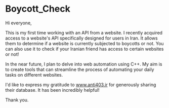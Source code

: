 # Boycott_Check

Hi everyone,

This is my first time working with an API from a website. I recently acquired access to a website's API specifically designed for users in Iran. It allows them to determine if a website is currently subjected to boycotts or not. You can also use it to check if your Iranian friend has access to certain websites or not!

In the near future, I plan to delve into web automation using C++. My aim is to create tools that can streamline the process of automating your daily tasks on different websites.

I'd like to express my gratitude to www.anti403.ir for generously sharing their database. It has been incredibly helpful!

Thank you.
